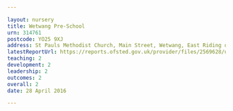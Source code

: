 ```yaml
---

layout: nursery
title: Wetwang Pre-School
urn: 314761
postcode: YO25 9XJ
address: St Pauls Methodist Church, Main Street, Wetwang, East Riding of Yorkshire, YO25 9XJ
latestReportUrl: https://reports.ofsted.gov.uk/provider/files/2569628/urn/314761.pdf
teaching: 2
development: 2
leadership: 2
outcomes: 2
overall: 2
date: 28 April 2016

---
```

